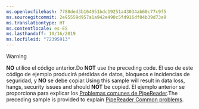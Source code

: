 ```yaml
---
ms.openlocfilehash: 7788ded3b164951bdc19251a43034ab60c77c9f5
ms.sourcegitcommit: 2e95559d957a1a942e490c5fd916df04b39d73a9
ms.translationtype: HT
ms.contentlocale: es-ES
ms.lasthandoff: 10/16/2019
ms.locfileid: "72395913"
---
```

> [!WARNING]
> <span data-ttu-id="f45ad-101">**NO** utilice el código anterior.</span><span class="sxs-lookup"><span data-stu-id="f45ad-101">Do **NOT** use the preceding code.</span></span> <span data-ttu-id="f45ad-102">El uso de este código de ejemplo producirá pérdidas de datos, bloqueos e incidencias de seguridad, y **NO** se debe copiar.</span><span class="sxs-lookup"><span data-stu-id="f45ad-102">Using this sample will result in data loss, hangs, security issues and should **NOT** be copied.</span></span> <span data-ttu-id="f45ad-103">El ejemplo anterior se proporciona para explicar los [Problemas comunes de PipeReader](#gotchas).</span><span class="sxs-lookup"><span data-stu-id="f45ad-103">The preceding sample is provided to explain [PipeReader Common problems](#gotchas).</span></span>
